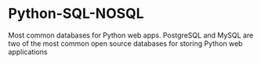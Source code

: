 # Python-SQL-NOSQL
Most common databases for Python web apps. PostgreSQL and MySQL are two of the most common open source databases for storing Python web applications
